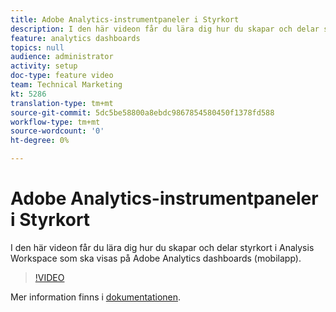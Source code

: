 ```yaml
---
title: Adobe Analytics-instrumentpaneler i Styrkort
description: I den här videon får du lära dig hur du skapar och delar styrkort i Analysis Workspace som ska visas på Adobe Analytics dashboards (mobilapp).
feature: analytics dashboards
topics: null
audience: administrator
activity: setup
doc-type: feature video
team: Technical Marketing
kt: 5286
translation-type: tm+mt
source-git-commit: 5dc5be58800a8ebdc9867854580450f1378fd588
workflow-type: tm+mt
source-wordcount: '0'
ht-degree: 0%

---
```



# Adobe Analytics-instrumentpaneler i Styrkort

I den här videon får du lära dig hur du skapar och delar styrkort i Analysis Workspace som ska visas på Adobe Analytics dashboards (mobilapp).

>[!VIDEO](https://video.tv.adobe.com/v/34544/?quality=12)

Mer information finns i [dokumentationen](https://docs.adobe.com/help/sv-SE/analytics/analyze/mobapp/home.html).
